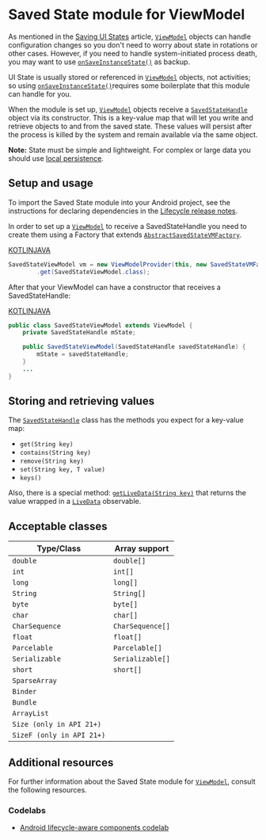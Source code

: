 # Saved State module for ViewModel

As mentioned in the [Saving UI States](https://developer.android.com/topic/libraries/architecture/saving-states#use_onsaveinstancestate_as_backup_to_handle_system-initiated_process_death) article, [`ViewModel`](https://developer.android.com/reference/androidx/lifecycle/ViewModel.html) objects can handle configuration changes so you don't need to worry about state in rotations or other cases. However, if you need to handle system-initiated process death, you may want to use [`onSaveInstanceState()`](https://developer.android.com/reference/android/app/Activity#onSaveInstanceState(android.os.Bundle)) as backup.

UI State is usually stored or referenced in [`ViewModel`](https://developer.android.com/reference/androidx/lifecycle/ViewModel.html) objects, not activities; so using [`onSaveInstanceState()`](https://developer.android.com/reference/android/app/Activity#onSaveInstanceState(android.os.Bundle))requires some boilerplate that this module can handle for you.

When the module is set up, [`ViewModel`](https://developer.android.com/reference/androidx/lifecycle/ViewModel.html) objects receive a [`SavedStateHandle`](https://developer.android.com/reference/androidx/lifecycle/SavedStateHandle.html) object via its constructor. This is a key-value map that will let you write and retrieve objects to and from the saved state. These values will persist after the process is killed by the system and remain available via the same object.

**Note:** State must be simple and lightweight. For complex or large data you should use [local persistence](https://developer.android.com/topic/libraries/architecture/saving-states#use_local_persistence_to_handle_process_death_for_complex_or_large_data).

## Setup and usage

To import the Saved State module into your Android project, see the instructions for declaring dependencies in the [Lifecycle release notes](https://developer.android.com/jetpack/androidx/releases/lifecycle#declaring_dependencies).

In order to set up a [`ViewModel`](https://developer.android.com/reference/androidx/lifecycle/ViewModel.html) to receive a SavedStateHandle you need to create them using a Factory that extends [`AbstractSavedStateVMFactory`](https://developer.android.com/reference/androidx/lifecycle/AbstractSavedStateVMFactory.html).

[KOTLIN](https://developer.android.com/topic/libraries/architecture/viewmodel-savedstate#kotlin)[JAVA](https://developer.android.com/topic/libraries/architecture/viewmodel-savedstate#java)

```java
SavedStateViewModel vm = new ViewModelProvider(this, new SavedStateVMFactory(this))
        .get(SavedStateViewModel.class);
```



After that your ViewModel can have a constructor that receives a SavedStateHandle:

[KOTLIN](https://developer.android.com/topic/libraries/architecture/viewmodel-savedstate#kotlin)[JAVA](https://developer.android.com/topic/libraries/architecture/viewmodel-savedstate#java)

```java
public class SavedStateViewModel extends ViewModel {
    private SavedStateHandle mState;

    public SavedStateViewModel(SavedStateHandle savedStateHandle) {
        mState = savedStateHandle;
    }
    ...
}
```



## Storing and retrieving values

The [`SavedStateHandle`](https://developer.android.com/reference/androidx/lifecycle/SavedStateHandle.html) class has the methods you expect for a key-value map:

- `get(String key)`
- `contains(String key)`
- `remove(String key)`
- `set(String key, T value)`
- `keys()`

Also, there is a special method: [`getLiveData(String key)`](https://developer.android.com/reference/androidx/lifecycle/SavedStateHandle.html#getLiveData(java.lang.String)) that returns the value wrapped in a [`LiveData`](https://developer.android.com/reference/androidx/lifecycle/LiveData.html) observable.

## Acceptable classes

| Type/Class                | Array support    |
| ------------------------- | ---------------- |
| `double`                  | `double[]`       |
| `int`                     | `int[]`          |
| `long`                    | `long[]`         |
| `String`                  | `String[]`       |
| `byte`                    | `byte[]`         |
| `char`                    | `char[]`         |
| `CharSequence`            | `CharSequence[]` |
| `float`                   | `float[]`        |
| `Parcelable`              | `Parcelable[]`   |
| `Serializable`            | `Serializable[]` |
| `short`                   | `short[]`        |
| `SparseArray`             |                  |
| `Binder`                  |                  |
| `Bundle`                  |                  |
| `ArrayList`               |                  |
| `Size (only in API 21+)`  |                  |
| `SizeF (only in API 21+)` |                  |

## Additional resources

For further information about the Saved State module for [`ViewModel`](https://developer.android.com/reference/androidx/lifecycle/ViewModel.html), consult the following resources.

### Codelabs

- [Android lifecycle-aware components codelab](https://codelabs.developers.google.com/codelabs/android-lifecycles/#6)